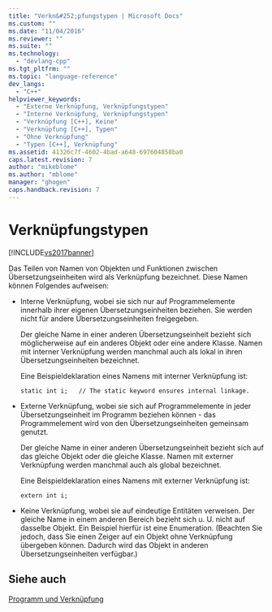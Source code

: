 ```yaml
---
title: "Verkn&#252;pfungstypen | Microsoft Docs"
ms.custom: ""
ms.date: "11/04/2016"
ms.reviewer: ""
ms.suite: ""
ms.technology: 
  - "devlang-cpp"
ms.tgt_pltfrm: ""
ms.topic: "language-reference"
dev_langs: 
  - "C++"
helpviewer_keywords: 
  - "Externe Verknüpfung, Verknüpfungstypen"
  - "Interne Verknüpfung, Verknüpfungstypen"
  - "Verknüpfung [C++], Keine"
  - "Verknüpfung [C++], Typen"
  - "Ohne Verknüpfung"
  - "Typen [C++], Verknüpfung"
ms.assetid: 41326c7f-4602-4bad-a648-697604858ba0
caps.latest.revision: 7
author: "mikeblome"
ms.author: "mblome"
manager: "ghogen"
caps.handback.revision: 7
---
```

# Verkn&#252;pfungstypen
[!INCLUDE[vs2017banner](../assembler/inline/includes/vs2017banner.md)]

Das Teilen von Namen von Objekten und Funktionen zwischen Übersetzungseinheiten wird als Verknüpfung bezeichnet.  Diese Namen können Folgendes aufweisen:  
  
-   Interne Verknüpfung, wobei sie sich nur auf Programmelemente innerhalb ihrer eigenen Übersetzungseinheiten beziehen. Sie werden nicht für andere Übersetzungseinheiten freigegeben.  
  
     Der gleiche Name in einer anderen Übersetzungseinheit bezieht sich möglicherweise auf ein anderes Objekt oder eine andere Klasse.  Namen mit interner Verknüpfung werden manchmal auch als lokal in ihren Übersetzungseinheiten bezeichnet.  
  
     Eine Beispieldeklaration eines Namens mit interner Verknüpfung ist:  
  
    ```  
    static int i;   // The static keyword ensures internal linkage.  
    ```  
  
-   Externe Verknüpfung, wobei sie sich auf Programmelemente in jeder Übersetzungseinheit im Programm beziehen können \- das Programmelement wird von den Übersetzungseinheiten gemeinsam genutzt.  
  
     Der gleiche Name in einer anderen Übersetzungseinheit bezieht sich auf das gleiche Objekt oder die gleiche Klasse.  Namen mit externer Verknüpfung werden manchmal auch als global bezeichnet.  
  
     Eine Beispieldeklaration eines Namens mit externer Verknüpfung ist:  
  
    ```  
    extern int i;  
    ```  
  
-   Keine Verknüpfung, wobei sie auf eindeutige Entitäten verweisen.  Der gleiche Name in einem anderen Bereich bezieht sich u. U. nicht auf dasselbe Objekt.  Ein Beispiel hierfür ist eine Enumeration.  \(Beachten Sie jedoch, dass Sie einen Zeiger auf ein Objekt ohne Verknüpfung übergeben können.  Dadurch wird das Objekt in anderen Übersetzungseinheiten verfügbar.\)  
  
## Siehe auch  
 [Programm und Verknüpfung](../cpp/program-and-linkage-cpp.md)